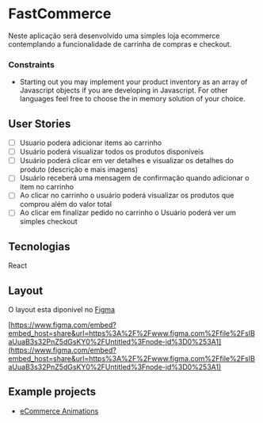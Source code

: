 # FastCommerce

Neste aplicação será desenvolvido uma simples loja ecommerce contemplando a funcionalidade de carrinha de compras e checkout.

### **Constraints**

- Starting out you may implement your product inventory as an array of Javascript objects if you are developing in Javascript. For other languages feel free to choose the in memory solution of your choice.

## **User Stories**

- [ ]  Usuario podera adicionar items ao carrinho
- [ ]  Usuário poderá visualizar todos os produtos disponíveis
- [ ]  Usuário poderá clicar em ver detalhes e visualizar os detalhes do produto (descrição e mais imagens)
- [ ]  Usuário receberá uma mensagem de confirmação quando adicionar o item no carrinho
- [ ]  Ao clicar no carrinho o usuário poderá visualizar os produtos que comprou além do valor total
- [ ]  Ao clicar em finalizar pedido no carrinho o Usuário poderá ver um simples checkout

## Tecnologias

React

## Layout

O layout esta diponivel no [Figma](https://www.figma.com/file/sIBaUuaB3s32PnZ5dGsKY0/Untitled?node-id=0%3A1)

[https://www.figma.com/embed?embed_host=share&url=https%3A%2F%2Fwww.figma.com%2Ffile%2FsIBaUuaB3s32PnZ5dGsKY0%2FUntitled%3Fnode-id%3D0%253A1](https://www.figma.com/embed?embed_host=share&url=https%3A%2F%2Fwww.figma.com%2Ffile%2FsIBaUuaB3s32PnZ5dGsKY0%2FUntitled%3Fnode-id%3D0%253A1)

## **Example projects**

- [eCommerce Animations](https://codepen.io/RSH87/pen/RagqEv)
